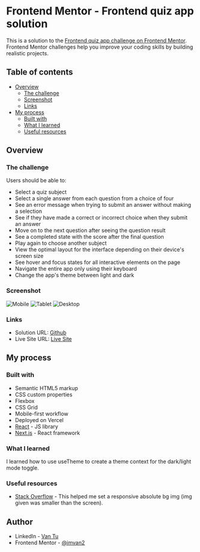 # Frontend Mentor - Frontend quiz app solution

This is a solution to the [Frontend quiz app challenge on Frontend Mentor](https://www.frontendmentor.io/challenges/frontend-quiz-app-BE7xkzXQnU). Frontend Mentor challenges help you improve your coding skills by building realistic projects.

## Table of contents

- [Overview](#overview)
  - [The challenge](#the-challenge)
  - [Screenshot](#screenshot)
  - [Links](#links)
- [My process](#my-process)
  - [Built with](#built-with)
  - [What I learned](#what-i-learned)
  - [Useful resources](#useful-resources)

## Overview

### The challenge

Users should be able to:

- Select a quiz subject
- Select a single answer from each question from a choice of four
- See an error message when trying to submit an answer without making a selection
- See if they have made a correct or incorrect choice when they submit an answer
- Move on to the next question after seeing the question result
- See a completed state with the score after the final question
- Play again to choose another subject
- View the optimal layout for the interface depending on their device's screen size
- See hover and focus states for all interactive elements on the page
- Navigate the entire app only using their keyboard
- Change the app's theme between light and dark

### Screenshot

![Mobile](/public/images/mobile.png)
![Tablet](/public/images/tablet.png)
![Desktop](/public/images/desktop.png)

### Links

- Solution URL: [Github](https://github.com/imvan2/frontend-mentor/tree/main/intermediate/frontend-quiz-app)
- Live Site URL: [Live Site](https://your-live-site-url.com)

## My process

### Built with

- Semantic HTML5 markup
- CSS custom properties
- Flexbox
- CSS Grid
- Mobile-first workflow
- Deployed on Vercel
- [React](https://reactjs.org/) - JS library
- [Next.js](https://nextjs.org/) - React framework

### What I learned

I learned how to use useTheme to create a theme context for the dark/light mode toggle.

### Useful resources

- [Stack Overflow](https://stackoverflow.com/questions/39456411/absolute-responsive-image-background) - This helped me set a responsive absolute bg img (img given was smaller than the screen).

## Author

- LinkedIn - [Van Tu](https://www.linkedin.com/in/van-tu/)
- Frontend Mentor - [@imvan2](https://www.frontendmentor.io/profile/imvan2)
